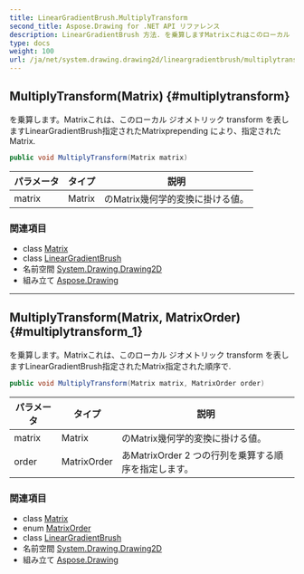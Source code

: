 ```yaml
---
title: LinearGradientBrush.MultiplyTransform
second_title: Aspose.Drawing for .NET API リファレンス
description: LinearGradientBrush 方法. を乗算しますMatrixこれはこのローカル ジオメトリック transform を表しますLinearGradientBrush指定されたMatrixprepending により指定されたMatrix.
type: docs
weight: 100
url: /ja/net/system.drawing.drawing2d/lineargradientbrush/multiplytransform/
---
```

## MultiplyTransform(Matrix) {#multiplytransform}

を乗算します。Matrixこれは、このローカル ジオメトリック transform を表しますLinearGradientBrush指定されたMatrixprepending により、指定されたMatrix.

```csharp
public void MultiplyTransform(Matrix matrix)
```

| パラメータ | タイプ | 説明 |
| --- | --- | --- |
| matrix | Matrix | のMatrix幾何学的変換に掛ける値。 |

### 関連項目

* class [Matrix](../../matrix/)
* class [LinearGradientBrush](../)
* 名前空間 [System.Drawing.Drawing2D](../../lineargradientbrush/)
* 組み立て [Aspose.Drawing](../../../)

---

## MultiplyTransform(Matrix, MatrixOrder) {#multiplytransform_1}

を乗算します。Matrixこれは、このローカル ジオメトリック transform を表しますLinearGradientBrush指定されたMatrix指定された順序で.

```csharp
public void MultiplyTransform(Matrix matrix, MatrixOrder order)
```

| パラメータ | タイプ | 説明 |
| --- | --- | --- |
| matrix | Matrix | のMatrix幾何学的変換に掛ける値。 |
| order | MatrixOrder | あMatrixOrder 2 つの行列を乗算する順序を指定します。 |

### 関連項目

* class [Matrix](../../matrix/)
* enum [MatrixOrder](../../matrixorder/)
* class [LinearGradientBrush](../)
* 名前空間 [System.Drawing.Drawing2D](../../lineargradientbrush/)
* 組み立て [Aspose.Drawing](../../../)



